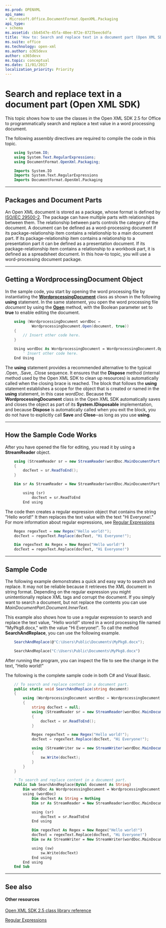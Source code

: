 ```yaml
---
ms.prod: OPENXML
api_name:
- Microsoft.Office.DocumentFormat.OpenXML.Packaging
api_type:
- schema
ms.assetid: cbb4547e-45fa-48ee-872e-8727beec6dfa
title: 'How to: Search and replace text in a document part (Open XML SDK)'
ms.suite: office
ms.technology: open-xml
ms.author: o365devx
author: o365devx
ms.topic: conceptual
ms.date: 11/01/2017
localization_priority: Priority
---
```

# Search and replace text in a document part (Open XML SDK)

This topic shows how to use the classes in the Open XML SDK 2.5 for
Office to programmatically search and replace a text value in a word
processing document.

The following assembly directives are required to compile the code in
this topic.

```csharp
    using System.IO;
    using System.Text.RegularExpressions;
    using DocumentFormat.OpenXml.Packaging;
```

```vb
    Imports System.IO
    Imports System.Text.RegularExpressions
    Imports DocumentFormat.OpenXml.Packaging
```

--------------------------------------------------------------------------------
## Packages and Document Parts 
An Open XML document is stored as a package, whose format is defined by
[ISO/IEC 29500-2](https://www.iso.org/standard/71691.html). The
package can have multiple parts with relationships between them. The
relationship between parts controls the category of the document. A
document can be defined as a word-processing document if its
package-relationship item contains a relationship to a main document
part. If its package-relationship item contains a relationship to a
presentation part it can be defined as a presentation document. If its
package-relationship item contains a relationship to a workbook part, it
is defined as a spreadsheet document. In this how-to topic, you will use
a word-processing document package.


---------------------------------------------------------------------------------
## Getting a WordprocessingDocument Object 
In the sample code, you start by opening the word processing file by
instantiating the **[WordprocessingDocument](https://msdn.microsoft.com/en-us/library/office/documentformat.openxml.packaging.wordprocessingdocument.aspx)** class as shown in
the following **using** statement. In the same
statement, you open the word processing file *document* by using the
**[Open](https://msdn.microsoft.com/en-us/library/office/cc562234.aspx)** method, with the Boolean parameter set
to **true** to enable editing the document.

```csharp
    using (WordprocessingDocument wordDoc = 
            WordprocessingDocument.Open(document, true))
    {
        // Insert other code here.
    }
```

```vb
    Using wordDoc As WordprocessingDocument = WordprocessingDocument.Open(document, True)
        ' Insert other code here.
    End Using
```

The **using** statement provides a recommended
alternative to the typical .Open, .Save, .Close sequence. It ensures
that the **Dispose** method (internal method
used by the Open XML SDK to clean up resources) is automatically called
when the closing brace is reached. The block that follows the **using** statement establishes a scope for the
object that is created or named in the **using** statement, in this case *wordDoc*. Because
the **WordprocessingDocument** class in the
Open XML SDK automatically saves and closes the object as part of its
**System.IDisposable** implementation, and
because **Dispose** is automatically called
when you exit the block, you do not have to explicitly call **Save** and **Close**─as
long as you use **using**.


--------------------------------------------------------------------------------
## How the Sample Code Works 
After you have opened the file for editing, you read it by using a **StreamReader** object.

```csharp
    using (StreamReader sr = new StreamReader(wordDoc.MainDocumentPart.GetStream()))
    {
        docText = sr.ReadToEnd();
    }
```

```vb
    Dim sr As StreamReader = New StreamReader(wordDoc.MainDocumentPart.GetStream)

        using (sr)
            docText = sr.ReadToEnd
        End using
```

The code then creates a regular expression object that contains the
string "Hello world!" It then replaces the text value with the text "Hi
Everyone!." For more information about regular expressions, see [Regular
Expressions](http://msdn.microsoft.com/en-us/library/hs600312.aspx)

```csharp
    Regex regexText = new Regex("Hello world!");
    docText = regexText.Replace(docText, "Hi Everyone!");
```

```vb
    Dim regexText As Regex = New Regex("Hello world!")
    docText = regexText.Replace(docText, "Hi Everyone!")
```

--------------------------------------------------------------------------------
## Sample Code 
The following example demonstrates a quick and easy way to search and
replace. It may not be reliable because it retrieves the XML document in
string format. Depending on the regular expression you might
unintentionally replace XML tags and corrupt the document. If you simply
want to search a document, but not replace the contents you can use
*MainDocumentPart.Document.InnerText*.

This example also shows how to use a regular expression to search and
replace the text value, "Hello world!" stored in a word processing file
named "MyPkg8.docx," with the value "Hi Everyone!". To call the method
**SearchAndReplace**, you can use the following
example.

```csharp
    SearchAndReplace(@"C:\Users\Public\Documents\MyPkg8.docx");
```

```vb
    SearchAndReplace("C:\Users\Public\Documents\MyPkg8.docx")
```

After running the program, you can inspect the file to see the change in
the text, "Hello world!"

The following is the complete sample code in both C\# and Visual Basic.

```csharp
    // To search and replace content in a document part.
    public static void SearchAndReplace(string document)
    {
        using (WordprocessingDocument wordDoc = WordprocessingDocument.Open(document, true))
        {
            string docText = null;
            using (StreamReader sr = new StreamReader(wordDoc.MainDocumentPart.GetStream()))
            {
                docText = sr.ReadToEnd();
            }

            Regex regexText = new Regex("Hello world!");
            docText = regexText.Replace(docText, "Hi Everyone!");

            using (StreamWriter sw = new StreamWriter(wordDoc.MainDocumentPart.GetStream(FileMode.Create)))
            {
                sw.Write(docText);
            }
        }
    }
```

```vb
    ' To search and replace content in a document part. 
    Public Sub SearchAndReplace(ByVal document As String)
        Dim wordDoc As WordprocessingDocument = WordprocessingDocument.Open(document, True)
        using (wordDoc)
            Dim docText As String = Nothing
            Dim sr As StreamReader = New StreamReader(wordDoc.MainDocumentPart.GetStream)

            using (sr)
                docText = sr.ReadToEnd
            End using

            Dim regexText As Regex = New Regex("Hello world!")
            docText = regexText.Replace(docText, "Hi Everyone!")
            Dim sw As StreamWriter = New StreamWriter(wordDoc.MainDocumentPart.GetStream(FileMode.Create))

            using (sw)
                sw.Write(docText)
            End using
        End using
    End Sub
```

--------------------------------------------------------------------------------
## See also 
#### Other resources

[Open XML SDK 2.5 class library reference](http://msdn.microsoft.com/library/36c8a76e-ce1b-5959-7e85-5d77db7f46d6(Office.15).aspx)

[Regular Expressions](http://msdn.microsoft.com/en-us/library/hs600312.aspx)
